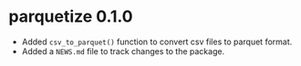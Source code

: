 # parquetize 0.1.0

* Added `csv_to_parquet()` function to convert csv files to parquet format.
* Added a `NEWS.md` file to track changes to the package.
